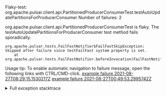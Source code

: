         
Flaky-test: org.apache.pulsar.client.api.PartitionedProducerConsumerTest.testAutoUpdatePartitionsForProducerConsumer
Number of failures: 2

org.apache.pulsar.client.api.PartitionedProducerConsumerTest is flaky. The testAutoUpdatePartitionsForProducerConsumer test method fails sporadically.

```
org.apache.pulsar.tests.FailFastNotifier$FailFastSkipException: Skipped after failure since testFailFast system property is set.
	at org.apache.pulsar.tests.FailFastNotifier.beforeInvocation(FailFastNotifier.java:88)

```

Usage tip: To enable automatic navigation to failure message, open the following links with CTRL/CMD-click.
[example failure 2021-08-27T08:29:15.1530217Z](https://github.com/apache/pulsar/runs/3441181143?check_suite_focus=true#step:9:882)
[example failure 2021-08-27T00:49:53.2995742Z](https://github.com/apache/pulsar/runs/3438608157?check_suite_focus=true#step:9:878)


<details>
<summary>Full exception stacktrace</summary>
<code><pre>
org.apache.pulsar.tests.FailFastNotifier$FailFastSkipException: Skipped after failure since testFailFast system property is set.
	at org.apache.pulsar.tests.FailFastNotifier.beforeInvocation(FailFastNotifier.java:88)

</pre></code>
</details>

